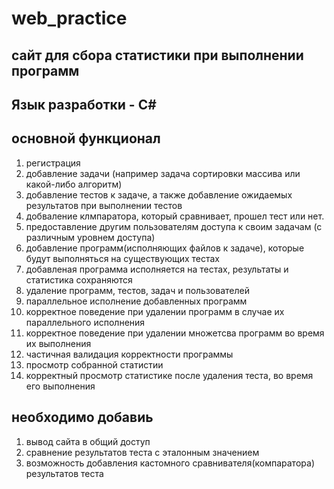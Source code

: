 # web_practice
## сайт для сбора статистики при выполнении программ
## Язык разработки - С#

## основной функционал
1. регистрация
2. добавление задачи (например задача сортировки массива или какой-либо алгоритм)
3. добавление тестов к задаче, а также добавление ожидаемых результатов при выполнении тестов
4. добваление клмпаратора, который сравнивает, прошел тест или нет.
5. предоставление другим пользователям доступа к своим задачам (с различным уровнем доступа)
6. добавление программ(исполняющих файлов к задаче), которые будут выполняться на существующих тестах
7. добавленая программа исполняется на тестах, результаты и статистика сохраняются
8. удаление программ, тестов, задач и пользователей
9. параллельное исполнение добавленных программ
10. корректное поведение при удалении программ в случае их параллельного исполнения
11. корректное поведение при удалении множетсва программ во время их выполнения
12. частичная валидация корректности программы
13. просмотр собранной статистии
14. корректный просмотр статистике после удаления теста, во время его выполнения
 
## необходимо добавиь
1. вывод сайта в общий доступ
2. сравнение результатов теста с эталонным значением
3. возможность добавления кастомного сравнивателя(компаратора) результатов теста
